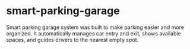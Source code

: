 # smart-parking-garage
Smart parking garage system was built to make parking easier and more organized. It automatically manages car entry and exit, shows available spaces, and guides drivers to the nearest empty spot.
